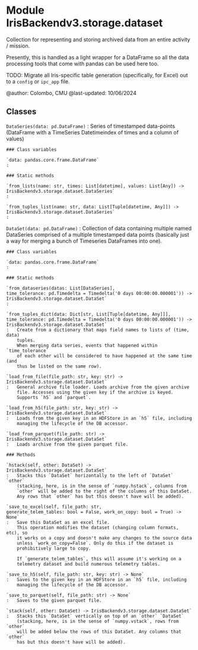 Module IrisBackendv3.storage.dataset
====================================
Collection for representing and storing archived data from an entire activity
/ mission.

Presently, this is handled as a light wrapper for a DataFrame so all the data
processing tools that come with pandas can be used here too.

TODO: Migrate all Iris-specific table generation (specifically, for Excel) out
to a `config` or `ipc_app` file.

@author: Colombo, CMU
@last-updated: 10/06/2024

Classes
-------

`DataSeries(data: pd.DataFrame)`
:   Series of timestamped data-points
    (DataFrame with a TimeSeries Datetimeindex of times and a column of values)

    ### Class variables

    `data: pandas.core.frame.DataFrame`
    :

    ### Static methods

    `from_lists(name: str, times: List[datetime], values: List[Any]) ‑> IrisBackendv3.storage.dataset.DataSeries`
    :

    `from_tuples_list(name: str, data: List[Tuple[datetime, Any]]) ‑> IrisBackendv3.storage.dataset.DataSeries`
    :

`DataSet(data: pd.DataFrame)`
:   Collection of data containing multiple named DataSeries comprised of a
    multiple timestamped data points
    (basically just a way for merging a bunch of Timeseries DataFrames into
    one).

    ### Class variables

    `data: pandas.core.frame.DataFrame`
    :

    ### Static methods

    `from_dataseries(datas: List[DataSeries], time_tolerance: pd.Timedelta = Timedelta('0 days 00:00:00.000001')) ‑> IrisBackendv3.storage.dataset.DataSet`
    :

    `from_tuples_dict(data: Dict[str, List[Tuple[datetime, Any]]], time_tolerance: pd.Timedelta = Timedelta('0 days 00:00:00.000001')) ‑> IrisBackendv3.storage.dataset.DataSet`
    :   Create from a dictionary that maps field names to lists of (time, data)
        tuples.
        When merging data series, events that happened within `time_tolerance`
        of each other will be considered to have happened at the same time (and
        thus be listed on the same row).

    `load_from_file(file_path: str, key: str) ‑> IrisBackendv3.storage.dataset.DataSet`
    :   General archive file loader. Loads archive from the given archive
        file. Accesses using the given key if the archive is keyed.
        Supports `h5` and `parquet`.

    `load_from_h5(file_path: str, key: str) ‑> IrisBackendv3.storage.dataset.DataSet`
    :   Loads from the given key in an HDFStore in an `h5` file, including
        managing the lifecycle of the DB accessor.

    `load_from_parquet(file_path: str) ‑> IrisBackendv3.storage.dataset.DataSet`
    :   Loads archive from the given parquet file.

    ### Methods

    `hstack(self, other: DataSet) ‑> IrisBackendv3.storage.dataset.DataSet`
    :   Stacks this `DataSet` horizontally to the left of `DataSet` `other`
        (stacking, here, is in the sense of `numpy.hstack`, columns from
        `other` will be added to the right of the columns of this DataSet.
        Any rows that `other` has but this doesn't have will be added).

    `save_to_excel(self, file_path: str, generate_telem_tables: bool = False, work_on_copy: bool = True) ‑> None`
    :   Save this DataSet as an excel file.
        This operation modifies the dataset (changing column formats, etc), so
        it works on a copy and doesn't make any changes to the source data
        unless `work_on_copy=False`. Only do this if the dataset is
        prohibitively large to copy.
        
        If `generate_telem_tables`, this will assume it's working on a
        telemetry dataset and build numerous telemetry tables.

    `save_to_h5(self, file_path: str, key: str) ‑> None`
    :   Saves to the given key in an HDFStore in an `h5` file, including
        managing the lifecycle of the DB accessor.

    `save_to_parquet(self, file_path: str) ‑> None`
    :   Saves to the given parquet file.

    `stack(self, other: DataSet) ‑> IrisBackendv3.storage.dataset.DataSet`
    :   Stacks this `DataSet` vertically on top of an `other` `DataSet`
        (stacking, here, is in the sense of `numpy.vstack`, rows from `other`
        will be added below the rows of this DataSet. Any columns that `other`
        has but this doesn't have will be added).